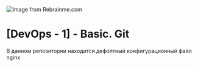 ![Image from Rebrainme.com](https://gitlab.rebrainme.com/devops_users_repos/2742/rebrain-devops-task1/-/blob/master/rebrain.png)

# [DevOps - 1] - Basic. Git


В данном репозитории находится дефолтный конфигурационный файл nginx
